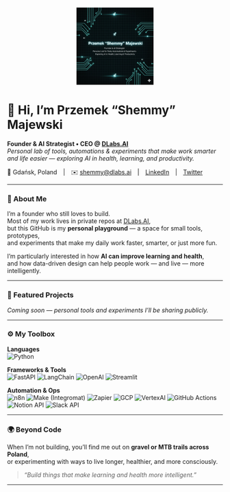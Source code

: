 <!--
✨ Special GitHub Profile README for przemmaj ✨
-->

<p align="center">
  <img src="assets/header.png" alt="Przemek 'Shemmy' Majewski GitHub banner" width="75%" style="max-height:180px; object-fit:contain;">
</p>


# 👋 Hi, I’m Przemek “Shemmy” Majewski  

**Founder & AI Strategist • CEO @ [DLabs.AI](https://dlabs.ai)**  
*Personal lab of tools, automations & experiments that make work smarter and life easier — exploring AI in health, learning, and productivity.*

📍 Gdańsk, Poland | ✉️ shemmy@dlabs.ai | [LinkedIn](https://pl.linkedin.com/in/shemmy-majewski) | [Twitter](https://twitter.com/przemmaj)

---

### 🧠 About Me

I’m a founder who still loves to build.  
Most of my work lives in private repos at [DLabs.AI](https://dlabs.ai),  
but this GitHub is my **personal playground** — a space for small tools, prototypes,  
and experiments that make my daily work faster, smarter, or just more fun.

I’m particularly interested in how **AI can improve learning and health**,  
and how data-driven design can help people work — and live — more intelligently.

---

### 🧩 Featured Projects

*Coming soon — personal tools and experiments I’ll be sharing publicly.*

<!--
| Project | Description |
|:--|:--|
| [Prompt Manager](https://github.com/przemmaj/prompt-manager) | A lightweight system for managing and versioning GPT prompts — helping AI teams stay consistent and productive. |
| [AI Product Blueprint Tools](https://github.com/przemmaj/ai-blueprint-tools) | Scripts and templates supporting DLabs.AI’s AI product design process. |
| [LearningOps](https://github.com/przemmaj/learningops) | Experiments around AI in education — from personalized learning flows to knowledge extraction. |
| [Health Insights Lab](https://github.com/przemmaj/health-insights-lab) | Early prototypes connecting diet, glucose data, and behavioral change — inspired by Suguard. |
-->

---

### ⚙️ My Toolbox

**Languages**  
![Python](https://img.shields.io/badge/-Python-3776AB?logo=python&logoColor=white)

<!--
![JavaScript](https://img.shields.io/badge/-JavaScript-F7DF1E?logo=javascript&logoColor=black)
![TypeScript](https://img.shields.io/badge/-TypeScript-3178C6?logo=typescript&logoColor=white)
![SQL](https://img.shields.io/badge/-SQL-003B57?logo=postgresql&logoColor=white)
![Bash](https://img.shields.io/badge/-Bash-121011?logo=gnu-bash&logoColor=white)
-->

**Frameworks & Tools**  
![FastAPI](https://img.shields.io/badge/-FastAPI-009688?logo=fastapi&logoColor=white)
![LangChain](https://img.shields.io/badge/-LangChain-000000?logo=chainlink&logoColor=white)
![OpenAI](https://img.shields.io/badge/-OpenAI-412991?logo=openai&logoColor=white)
![Streamlit](https://img.shields.io/badge/-Streamlit-FF4B4B?logo=streamlit&logoColor=white)

<!--
![React](https://img.shields.io/badge/-React-20232A?logo=react&logoColor=61DAFB)
![Docker](https://img.shields.io/badge/-Docker-2496ED?logo=docker&logoColor=white)
![PostgreSQL](https://img.shields.io/badge/-PostgreSQL-336791?logo=postgresql&logoColor=white)
-->

**Automation & Ops**  
![n8n](https://img.shields.io/badge/-n8n-EA4C89?logo=n8n&logoColor=white)
![Make (Integromat)](https://img.shields.io/badge/-Make-6610F2?logo=make&logoColor=white)
![Zapier](https://img.shields.io/badge/-Zapier-FF4A00?logo=zapier&logoColor=white)
![GCP](https://img.shields.io/badge/-GCP-4285F4?logo=google-cloud&logoColor=white)
![VertexAI](https://img.shields.io/badge/-VertexAI-34A853?logo=google-cloud&logoColor=white)
![GitHub Actions](https://img.shields.io/badge/-GitHub%20Actions-2088FF?logo=githubactions&logoColor=white)
![Notion API](https://img.shields.io/badge/-Notion-000000?logo=notion&logoColor=white)
![Slack API](https://img.shields.io/badge/-Slack-4A154B?logo=slack&logoColor=white)

---

### 🌍 Beyond Code

When I’m not building, you’ll find me out on **gravel or MTB trails across Poland**,  
or experimenting with ways to live longer, healthier, and more consciously.  

> *“Build things that make learning and health more intelligent.”*

---

<!--
Notes for future updates:
- Add header image (assets/header.png)
- Add links once key repos go public
- Optional: restore GitHub stats or badges
-->
